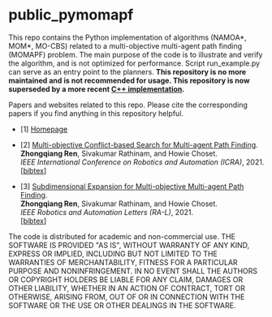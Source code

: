 # public_pymomapf
This repo contains the Python implementation of algorithms (NAMOA*, MOM*, MO-CBS) related to a multi-objective multi-agent path finding (MOMAPF) problem.
The main purpose of the code is to illustrate and verify the algorithm, and is not optimized for performance.
Script run_example.py can serve as an entry point to the planners.
**This repository is no more maintained and is not recommended for usage. This repository is now superseded by a more recent [C++ implementation](https://github.com/wonderren/public_cppmomapf).**

Papers and websites related to this repo. Please cite the corresponding papers if you find anything in this repository helpful.

* [1] [Homepage](https://wonderren.github.io/)

* [2] [Multi-objective Conflict-based Search for Multi-agent Path Finding](https://arxiv.org/pdf/2101.03805.pdf).\
	**Zhongqiang Ren**, Sivakumar Rathinam, and Howie Choset.\
	<i>IEEE International Conference on Robotics and Automation (ICRA)</i>, 2021.\
	[[bibtex](https://wonderren.github.io/files/bibtex_ren21mocbs.txt)] 

* [3] [Subdimensional Expansion for Multi-objective Multi-agent Path Finding](https://arxiv.org/pdf/2102.01353.pdf).\
	**Zhongqiang Ren**, Sivakumar Rathinam, and Howie Choset.\
	<i>IEEE Robotics and Automation Letters (RA-L)</i>, 2021.\
	[[bibtex](https://wonderren.github.io/files/bibtex_ren21momstar.txt)] 
	
	
The code is distributed for academic and non-commercial use.
THE SOFTWARE IS PROVIDED "AS IS", WITHOUT WARRANTY OF ANY KIND, EXPRESS OR
IMPLIED, INCLUDING BUT NOT LIMITED TO THE WARRANTIES OF MERCHANTABILITY,
FITNESS FOR A PARTICULAR PURPOSE AND NONINFRINGEMENT. IN NO EVENT SHALL THE
AUTHORS OR COPYRIGHT HOLDERS BE LIABLE FOR ANY CLAIM, DAMAGES OR OTHER
LIABILITY, WHETHER IN AN ACTION OF CONTRACT, TORT OR OTHERWISE, ARISING FROM,
OUT OF OR IN CONNECTION WITH THE SOFTWARE OR THE USE OR OTHER DEALINGS IN THE
SOFTWARE.

